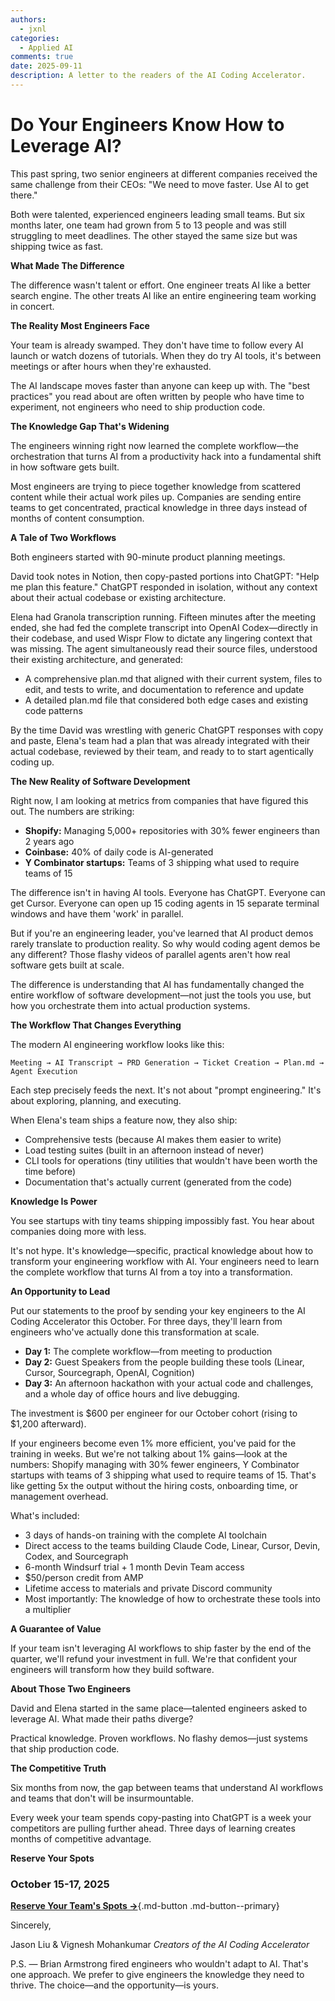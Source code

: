 ```yaml
---
authors:
  - jxnl
categories:
  - Applied AI
comments: true
date: 2025-09-11
description: A letter to the readers of the AI Coding Accelerator.
---
```


# Do Your Engineers Know How to Leverage AI?

This past spring, two senior engineers at different companies received the same challenge from their CEOs: "We need to move faster. Use AI to get there."

<!-- more -->

Both were talented, experienced engineers leading small teams. But six months later, one team had grown from 5 to 13 people and was still struggling to meet deadlines. The other stayed the same size but was shipping twice as fast.

**What Made The Difference**

The difference wasn't talent or effort. One engineer treats AI like a better search engine. The other treats AI like an entire engineering team working in concert.

**The Reality Most Engineers Face**

Your team is already swamped. They don't have time to follow every AI launch or watch dozens of tutorials. When they do try AI tools, it's between meetings or after hours when they're exhausted.

The AI landscape moves faster than anyone can keep up with. The "best practices" you read about are often written by people who have time to experiment, not engineers who need to ship production code.

**The Knowledge Gap That's Widening**

The engineers winning right now learned the complete workflow—the orchestration that turns AI from a productivity hack into a fundamental shift in how software gets built.

Most engineers are trying to piece together knowledge from scattered content while their actual work piles up. Companies are sending entire teams to get concentrated, practical knowledge in three days instead of months of content consumption.

**A Tale of Two Workflows**

Both engineers started with 90-minute product planning meetings.

David took notes in Notion, then copy-pasted portions into ChatGPT: "Help me plan this feature." ChatGPT responded in isolation, without any context about their actual codebase or existing architecture.

Elena had Granola transcription running. Fifteen minutes after the meeting ended, she had fed the complete transcript into OpenAI Codex—directly in their codebase, and used Wispr Flow to dictate any lingering context that was missing. The agent simultaneously read their source files, understood their existing architecture, and generated:

- A comprehensive plan.md that aligned with their current system, files to edit, and tests to write, and documentation to reference and update
- A detailed plan.md file that considered both edge cases and existing code patterns

By the time David was wrestling with generic ChatGPT responses with copy and paste, Elena's team had a plan that was already integrated with their actual codebase, reviewed by their team, and ready to to start agentically coding up.

**The New Reality of Software Development**

Right now, I am looking at metrics from companies that have figured this out. The numbers are striking:

- **Shopify:** Managing 5,000+ repositories with 30% fewer engineers than 2 years ago
- **Coinbase:** 40% of daily code is AI-generated
- **Y Combinator startups:** Teams of 3 shipping what used to require teams of 15

The difference isn't in having AI tools. Everyone has ChatGPT. Everyone can get Cursor. Everyone can open up 15 coding agents in 15 separate terminal windows and have them 'work' in parallel.

But if you're an engineering leader, you've learned that AI product demos rarely translate to production reality. So why would coding agent demos be any different? Those flashy videos of parallel agents aren't how real software gets built at scale.

The difference is understanding that AI has fundamentally changed the entire workflow of software development—not just the tools you use, but how you orchestrate them into actual production systems.

**The Workflow That Changes Everything**

The modern AI engineering workflow looks like this:

```text
Meeting → AI Transcript → PRD Generation → Ticket Creation → Plan.md → Agent Execution
```

Each step precisely feeds the next. It's not about "prompt engineering." It's about exploring, planning, and executing.

When Elena's team ships a feature now, they also ship:

- Comprehensive tests (because AI makes them easier to write)
- Load testing suites (built in an afternoon instead of never)
- CLI tools for operations (tiny utilities that wouldn't have been worth the time before)
- Documentation that's actually current (generated from the code)

**Knowledge Is Power**

You see startups with tiny teams shipping impossibly fast. You hear about companies doing more with less.

It's not hype. It's knowledge—specific, practical knowledge about how to transform your engineering workflow with AI. Your engineers need to learn the complete workflow that turns AI from a toy into a transformation.

**An Opportunity to Lead**

Put our statements to the proof by sending your key engineers to the AI Coding Accelerator this October. For three days, they'll learn from engineers who've actually done this transformation at scale.

- **Day 1:** The complete workflow—from meeting to production
- **Day 2:** Guest Speakers from the people building these tools (Linear, Cursor, Sourcegraph, OpenAI, Cognition)
- **Day 3:** An afternoon hackathon with your actual code and challenges, and a whole day of office hours and live debugging.

The investment is $600 per engineer for our October cohort (rising to $1,200 afterward).

If your engineers become even 1% more efficient, you've paid for the training in weeks. But we're not talking about 1% gains—look at the numbers: Shopify managing with 30% fewer engineers, Y Combinator startups with teams of 3 shipping what used to require teams of 15. That's like getting 5x the output without the hiring costs, onboarding time, or management overhead.

What's included:

- 3 days of hands-on training with the complete AI toolchain
- Direct access to the teams building Claude Code, Linear, Cursor, Devin, Codex, and Sourcegraph
- 6-month Windsurf trial + 1 month Devin Team access
- $50/person credit from AMP
- Lifetime access to materials and private Discord community
- Most importantly: The knowledge of how to orchestrate these tools into a multiplier

**A Guarantee of Value**

If your team isn't leveraging AI workflows to ship faster by the end of the quarter, we'll refund your investment in full. We're that confident your engineers will transform how they build software.

**About Those Two Engineers**

David and Elena started in the same place—talented engineers asked to leverage AI. What made their paths diverge?

Practical knowledge. Proven workflows. No flashy demos—just systems that ship production code.

**The Competitive Truth**

Six months from now, the gap between teams that understand AI workflows and teams that don't will be insurmountable.

Every week your team spends copy-pasting into ChatGPT is a week your competitors are pulling further ahead. Three days of learning creates months of competitive advantage.

**Reserve Your Spots**

### October 15-17, 2025

[**Reserve Your Team's Spots →**](https://maven.com/nila/ai-coding-accelerator?promoCode=earlybird){.md-button .md-button--primary}

Sincerely,

Jason Liu & Vignesh Mohankumar
*Creators of the AI Coding Accelerator*

P.S. — Brian Armstrong fired engineers who wouldn't adapt to AI. That's one approach. We prefer to give engineers the knowledge they need to thrive. The choice—and the opportunity—is yours.
